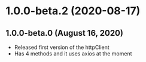 # 1.0.0-beta.2 (2020-08-17)



## 1.0.0-beta.0 (August 16, 2020) 

- Released first version of the httpClient
- Has 4 methods and it uses axios at the moment